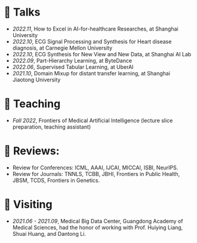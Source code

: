 
<!-- # 📖 Educations
- *2018.09 - 2023.06 (Expected)*, Ph.D. Candicate, Zhejiang University, Hangzhou.
- *2014.09 - 2018.06*, Bachelor of Science in Statistics with honor, Zhongnan University of Economics and Law.
 -->
# 💬 Talks
- *2022.11*, How to Excel in AI-for-healthcare Researches, at Shanghai University
- *2022.10*, ECG Signal Processing and Synthesis for Heart disease diagnosis, at Carnegie Mellon University
- *2022.10*, ECG Synthesis for New View and New Data, at Shanghai AI Lab 
- *2022.09*, Part-Hierarchy Learning, at ByteDance
- *2022.06*, Supervised Tabular Learning, at UberAI
- *2021.10*, Domain Mixup for distant transfer learning, at Shanghai Jiaotong University

# 🏫 Teaching
- *Fall 2022*, Frontiers of Medical Artificial Intelligence (lecture slice preparation, teaching assistant)

# 🔎 Reviews:
- Review for Conferences: ICML, AAAI, IJCAI, MICCAI, ISBI, NeurIPS.
- Review for Journals: TNNLS, TCBB, JBHI, Frontiers in Public Health, JBSM, TCDS, Frontiers in Genetics.

# 🎒 Visiting
- *2021.06 - 2021.09*, Medical Big Data Center, Guangdong Academy of Medical Sciences, had the honor of working with Prof. Huiying Liang, Shuai Huang, and Dantong Li.
